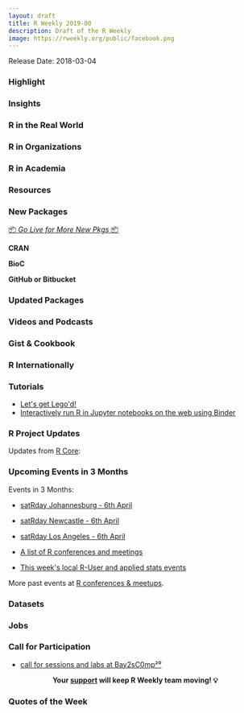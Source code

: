 ```yaml
---
layout: draft
title: R Weekly 2019-00
description: Draft of the R Weekly
image: https://rweekly.org/public/facebook.png
---
```


Release Date: 2018-03-04

###  Highlight



### Insights



### R in the Real World





###  R in Organizations



###  R in Academia



###  Resources



###  New Packages

<p class="added-hostname"><a href="https://rweekly.org/live" target="_blank" class="externalLink">📦 <i>Go Live for More New Pkgs</i> 📦</a></p>

**CRAN**



**BioC**



**GitHub or Bitbucket**





### Updated Packages




###  Videos and Podcasts




### Gist & Cookbook




### R Internationally



###  Tutorials


+ [Let's get Lego'd!](https://www.littlemissdata.com/blog/rlego)
+ [Interactively run R in Jupyter notebooks on the web using Binder](https://github.com/matthewfeickert/R-in-Jupyter-with-Binder)


<!--<div class="post-more-begi
n"></div><div class="post-more-end"></div>-->

###  R Project Updates

Updates from [R Core](http://developer.r-project.org/blosxom.cgi/R-devel/NEWS):


###  Upcoming Events in 3 Months

Events in 3 Months:

+ [satRday Johannesburg - 6th April](https://joburg2019.satrdays.org/)

+ [satRday Newcastle - 6th April](https://newcastle2019.satrdays.org/)

+ [satRday Los Angeles - 6th April](https://losangeles2019.satrdays.org/)

+ [A list of R conferences and meetings](https://jumpingrivers.github.io/meetingsR/events.html)

+ [This week's local R-User and applied stats events](https://community.rstudio.com/c/irl)

More past events at [R conferences & meetups](https://conf.rweekly.org).


### Datasets




### Jobs




###  Call for Participation

+ [call for sessions and labs at Bay2sC0mp²⁰](https://xianblog.wordpress.com/2019/02/22/call-for-sessions-and-labs-at-bay2sc0mp/)


<p class="hide-support added-hostname support-rweekly" style="text-align: center;font-weight: bold;">Your <a class="non-visited externalLink" href="https://www.patreon.com/rweekly" onclick="pas(this)">support</a> will keep R Weekly team moving! 💡</p>

###  Quotes of the Week


